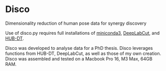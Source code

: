 # Disco
Dimensionality reduction of human pose data for synergy discovery

Use of disco.py requires full installations of [miniconda3](https://docs.anaconda.com/free/miniconda/miniconda-install/), [DeepLabCut](https://deeplabcut.github.io/DeepLabCut/docs/installation.html), and [HUB-DT](https://github.com/Loken85/HUB_DT). 

Disco was developed to analyse data for a PhD thesis. Disco leverages functions from HUB-DT, DeepLabCut, as well as those of my own creation. Disco was assembled and tested on a Macbook Pro 16, M3 Max, 64GB RAM. 
